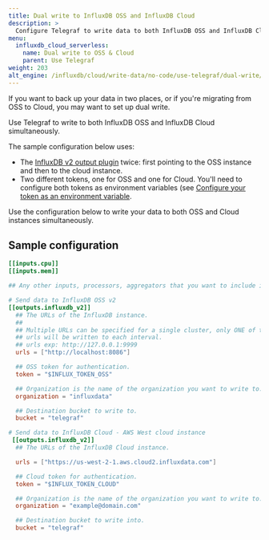 ```yaml
---
title: Dual write to InfluxDB OSS and InfluxDB Cloud
description: >
  Configure Telegraf to write data to both InfluxDB OSS and InfluxDB Cloud simultaneously.
menu:
  influxdb_cloud_serverless:
    name: Dual write to OSS & Cloud
    parent: Use Telegraf
weight: 203
alt_engine: /influxdb/cloud/write-data/no-code/use-telegraf/dual-write/
---
```


If you want to back up your data in two places, or if you're migrating from OSS to Cloud, you may want to set up dual write.

Use Telegraf to write to both InfluxDB OSS and InfluxDB Cloud simultaneously.

The sample configuration below uses:
  - The [InfluxDB v2 output plugin](https://github.com/influxdata/telegraf/tree/master/plugins/outputs/influxdb_v2) twice: first pointing to the OSS instance and then to the cloud instance.
  - Two different tokens, one for OSS and one for Cloud. You'll need to configure both tokens as environment variables (see [Configure your token as an environment variable](/influxdb/v2.6/write-data/no-code/use-telegraf/auto-config/#configure-your-token-as-an-environment-variable).

Use the configuration below to write your data to both OSS and Cloud instances simultaneously.

## Sample configuration

```toml
[[inputs.cpu]]
[[inputs.mem]]

## Any other inputs, processors, aggregators that you want to include in your configuration.

# Send data to InfluxDB OSS v2
[[outputs.influxdb_v2]]
  ## The URLs of the InfluxDB instance.
  ##
  ## Multiple URLs can be specified for a single cluster, only ONE of the
  ## urls will be written to each interval.
  ## urls exp: http://127.0.0.1:9999
  urls = ["http://localhost:8086"]

  ## OSS token for authentication.
  token = "$INFLUX_TOKEN_OSS"

  ## Organization is the name of the organization you want to write to. It must already exist.
  organization = "influxdata"

  ## Destination bucket to write to.
  bucket = "telegraf"

# Send data to InfluxDB Cloud - AWS West cloud instance
 [[outputs.influxdb_v2]]
  ## The URLs of the InfluxDB Cloud instance.

  urls = ["https://us-west-2-1.aws.cloud2.influxdata.com"]

  ## Cloud token for authentication.
  token = "$INFLUX_TOKEN_CLOUD"

  ## Organization is the name of the organization you want to write to. It must already exist.
  organization = "example@domain.com"

  ## Destination bucket to write into.
  bucket = "telegraf"
  ```
